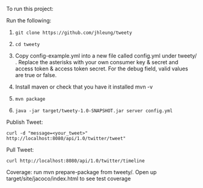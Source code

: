 To run this project:

Run the following:

1. ```git clone https://github.com/jhleung/tweety```
    
2. ```cd tweety```
    
3. Copy config-example.yml into a new file called config.yml under tweety/ . Replace the asterisks with your own consumer key & secret and access token & access token secret. For the debug field, valid values are true or false.

4. Install maven or check that you have it installed
	mvn -v

5. ```mvn package``` 

6. ```java -jar target/tweety-1.0-SNAPSHOT.jar server config.yml```

Publish Tweet:

	curl -d "message=<your_tweet>" http://localhost:8080/api/1.0/twitter/tweet"

Pull Tweet:
	
	curl http://localhost:8080/api/1.0/twitter/timeline

Coverage:
	run mvn prepare-package from tweety/. Open up target/site/jacoco/index.html to see test coverage

